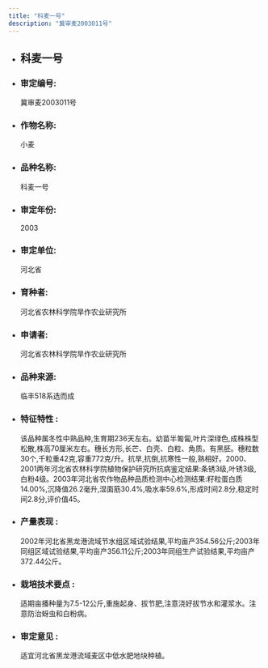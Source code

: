 ```yaml
---
title: "科麦一号"
description: "冀审麦2003011号"
---
```

* ## 科麦一号
* ###  审定编号:  
   冀审麦2003011号

*  ### 作物名称:  
   小麦

*   ###  品种名称: 
    科麦一号

*   ### 审定年份: 
    2003

*   ### 审定单位:  
    河北省

*   ### 育种者:  
    河北省农林科学院旱作农业研究所

*   ### 申请者:  
    河北省农林科学院旱作农业研究所

*   ### 品种来源:  
    临丰518系选而成

*   ### 特征特性 : 
    该品种属冬性中熟品种,生育期236天左右。幼苗半匍匐,叶片深绿色,成株株型松散,株高70厘米左右。穗长方形,长芒、白壳、白粒、角质。有黑胚。穗粒数30个,千粒重42克,容重772克/升。抗旱,抗倒,抗寒性一般,熟相好。2000、2001两年河北省农林科学院植物保护研究所抗病鉴定结果:条锈3级,叶锈3级,白粉4级。2003年河北省农作物品种品质检测中心检测结果:籽粒蛋白质14.00%,沉降值26.2毫升,湿面筋30.4%,吸水率59.6%,形成时间2.8分,稳定时间2.8分,评价值45。

*   ### 产量表现 : 
    2002年河北省黑龙港流域节水组区域试验结果,平均亩产354.56公斤;2003年同组区域试验结果,平均亩产356.11公斤;2003年同组生产试验结果,平均亩产372.44公斤。

*   ### 栽培技术要点 : 
    适期亩播种量为7.5-12公斤,重施起身、拔节肥,注意浇好拔节水和灌浆水。注意防治蚜虫和白粉病。

*   ### 审定意见 : 
    适宜河北省黑龙港流域麦区中低水肥地块种植。
